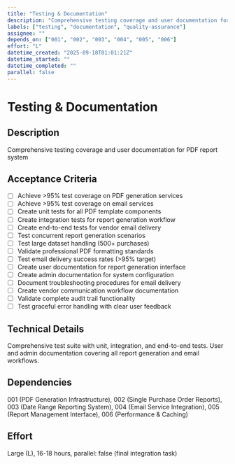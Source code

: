 ```yaml
---
title: "Testing & Documentation"
description: "Comprehensive testing coverage and user documentation for PDF report system"
labels: ["testing", "documentation", "quality-assurance"]
assignee: ""
depends_on: ["001", "002", "003", "004", "005", "006"]
effort: "L"
datetime_created: "2025-09-18T01:01:21Z"
datetime_started: ""
datetime_completed: ""
parallel: false
---
```


# Testing & Documentation

## Description
Comprehensive testing coverage and user documentation for PDF report system

## Acceptance Criteria
- [ ] Achieve >95% test coverage on PDF generation services
- [ ] Achieve >95% test coverage on email services
- [ ] Create unit tests for all PDF template components
- [ ] Create integration tests for report generation workflow
- [ ] Create end-to-end tests for vendor email delivery
- [ ] Test concurrent report generation scenarios
- [ ] Test large dataset handling (500+ purchases)
- [ ] Validate professional PDF formatting standards
- [ ] Test email delivery success rates (>95% target)
- [ ] Create user documentation for report generation interface
- [ ] Create admin documentation for system configuration
- [ ] Document troubleshooting procedures for email delivery
- [ ] Create vendor communication workflow documentation
- [ ] Validate complete audit trail functionality
- [ ] Test graceful error handling with clear user feedback

## Technical Details
Comprehensive test suite with unit, integration, and end-to-end tests. User and admin documentation covering all report generation and email workflows.

## Dependencies
001 (PDF Generation Infrastructure), 002 (Single Purchase Order Reports), 003 (Date Range Reporting System), 004 (Email Service Integration), 005 (Report Management Interface), 006 (Performance & Caching)

## Effort
Large (L), 16-18 hours, parallel: false (final integration task)